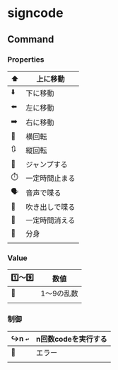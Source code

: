 # signcode

## Command

### Properties

| ⬆️    | 上に移動       |
| ---- | -------------- |
| ⬇️    | 下に移動       |
| ⬅️    | 左に移動       |
| ➡️    | 右に移動       |
| 🔄    | 横回転         |
| 🔃    | 縦回転         |
| 🤾    | ジャンプする   |
| ⏱️    | 一定時間止まる |
| 🗣️    | 音声で喋る     |
| 💬    | 吹き出しで喋る |
| 👻    | 一定時間消える |
| 👬    | 分身           |
|      |                |

### Value

| 1️⃣〜9️⃣ | 数値       |
| ---- | ---------- |
| 🎲    | 1〜9の乱数 |
|      |            |

### 制御

| ↪️n <code>↩️ | n回数codeを実行する |
| ---------- | ------------------- |
| 🚧          | エラー              |
|            |                     |



